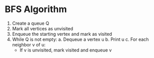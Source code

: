 # BFS Algorithm

1. Create a queue Q
2. Mark all vertices as unvisited
3. Enqueue the starting vertex and mark as visited
4. While Q is not empty:
   a. Dequeue a vertex u
   b. Print u
   c. For each neighbor v of u:
      - If v is unvisited, mark visited and enqueue v
